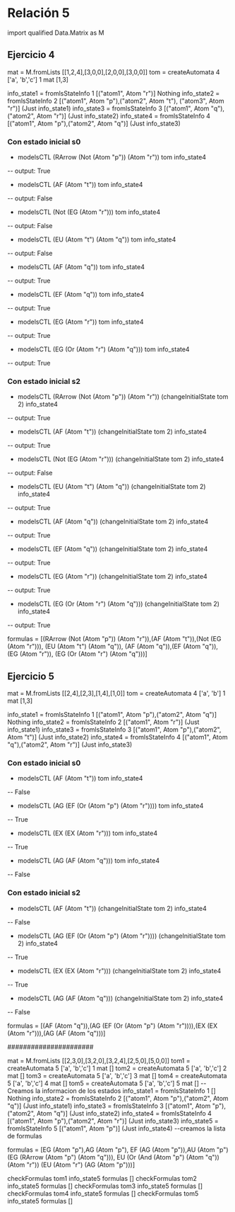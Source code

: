 # Relación 5

import qualified Data.Matrix as M

## Ejercicio 4

mat = M.fromLists [[1,2,4],[3,0,0],[2,0,0],[3,0,0]]
tom = createAutomata 4 ['a', 'b','c'] 1 mat [1,3]

info_state1 = fromlsStateInfo 1 [("atom1", Atom "r")] Nothing
info_state2 = fromlsStateInfo 2 [("atom1", Atom "p"),("atom2", Atom "t"), ("atom3", Atom "r")] (Just info_state1)
info_state3 = fromlsStateInfo 3 [("atom1", Atom "q"),("atom2", Atom "r")] (Just info_state2)
info_state4 = fromlsStateInfo 4 [("atom1", Atom "p"),("atom2", Atom "q")] (Just info_state3)

### Con estado inicial s0

* modelsCTL (RArrow (Not (Atom "p")) (Atom "r")) tom info_state4

-- output: True

* modelsCTL (AF (Atom "t")) tom info_state4

-- output: False

* modelsCTL (Not (EG (Atom "r"))) tom info_state4

-- output: False

* modelsCTL (EU (Atom "t") (Atom "q")) tom info_state4

-- output: False

* modelsCTL (AF (Atom "q")) tom info_state4

-- output: True

* modelsCTL (EF (Atom "q")) tom info_state4

-- output: True

* modelsCTL (EG (Atom "r")) tom info_state4

-- output: True

* modelsCTL (EG (Or (Atom "r") (Atom "q"))) tom info_state4

-- output: True

### Con estado inicial s2

* modelsCTL (RArrow (Not (Atom "p")) (Atom "r")) (changeInitialState tom 2) info_state4

-- output: True

* modelsCTL (AF (Atom "t")) (changeInitialState tom 2) info_state4

-- output: True

* modelsCTL (Not (EG (Atom "r"))) (changeInitialState tom 2) info_state4

-- output: False

* modelsCTL (EU (Atom "t") (Atom "q")) (changeInitialState tom 2) info_state4

-- output: True

* modelsCTL (AF (Atom "q")) (changeInitialState tom 2) info_state4

-- output: True

* modelsCTL (EF (Atom "q")) (changeInitialState tom 2) info_state4

-- output: True

* modelsCTL (EG (Atom "r")) (changeInitialState tom 2) info_state4

-- output: True

* modelsCTL (EG (Or (Atom "r") (Atom "q"))) (changeInitialState tom 2) info_state4

-- output: True

formulas = [(RArrow (Not (Atom "p")) (Atom "r")),(AF (Atom "t")),(Not (EG (Atom "r"))), (EU (Atom "t") (Atom "q")), (AF (Atom "q")),(EF (Atom "q")), (EG (Atom "r")), (EG (Or (Atom "r") (Atom "q")))]

## Ejercicio 5

mat = M.fromLists [[2,4],[2,3],[1,4],[1,0]]
tom = createAutomata 4 ['a', 'b'] 1 mat [1,3]

info_state1 = fromlsStateInfo 1 [("atom1", Atom "p"),("atom2", Atom "q")] Nothing
info_state2 = fromlsStateInfo 2 [("atom1", Atom "r")] (Just info_state1)
info_state3 = fromlsStateInfo 3 [("atom1", Atom "p"),("atom2", Atom "t")] (Just info_state2)
info_state4 = fromlsStateInfo 4 [("atom1", Atom "q"),("atom2", Atom "r")] (Just info_state3)

### Con estado inicial s0

* modelsCTL (AF (Atom "t")) tom info_state4

-- False

* modelsCTL (AG (EF (Or (Atom "p") (Atom "r")))) tom info_state4

-- True

* modelsCTL (EX (EX (Atom "r"))) tom info_state4

-- True

* modelsCTL (AG (AF (Atom "q"))) tom info_state4

-- False

### Con estado inicial s2

* modelsCTL (AF (Atom "t")) (changeInitialState tom 2) info_state4

-- False

* modelsCTL (AG (EF (Or (Atom "p") (Atom "r")))) (changeInitialState tom 2) info_state4

-- True

* modelsCTL (EX (EX (Atom "r"))) (changeInitialState tom 2) info_state4

-- True

* modelsCTL (AG (AF (Atom "q"))) (changeInitialState tom 2) info_state4

-- False


formulas = [(AF (Atom "q")),(AG (EF (Or (Atom "p") (Atom "r")))),(EX (EX (Atom "r"))),(AG (AF (Atom "q")))]





######################

mat = M.fromLists [[2,3,0],[3,2,0],[3,2,4],[2,5,0],[5,0,0]]
tom1 = createAutomata 5 ['a', 'b','c'] 1 mat []
tom2 = createAutomata 5 ['a', 'b','c'] 2 mat []
tom3 = createAutomata 5 ['a', 'b','c'] 3 mat []
tom4 = createAutomata 5 ['a', 'b','c'] 4 mat []
tom5 = createAutomata 5 ['a', 'b','c'] 5 mat []
--Creamos la informacion de los estados
info_state1 = fromlsStateInfo 1 [] Nothing
info_state2 = fromlsStateInfo 2 [("atom1", Atom "p"),("atom2", Atom "q")] (Just info_state1)
info_state3 = fromlsStateInfo 3 [("atom1", Atom "p"),("atom2", Atom "q")] (Just info_state2)
info_state4 = fromlsStateInfo 4 [("atom1", Atom "p"),("atom2", Atom "r")] (Just info_state3)
info_state5 = fromlsStateInfo 5 [("atom1", Atom "p")] (Just info_state4)
--creamos la lista de formulas

formulas = [EG (Atom "p"),AG (Atom "p"), EF (AG (Atom "p")),AU (Atom "p") (EG (RArrow (Atom "p") (Atom "q"))), EU (Or (And (Atom "p") (Atom "q")) (Atom "r")) (EU (Atom "r") (AG (Atom "p")))]

checkFormulas tom1 info_state5 formulas []
checkFormulas tom2 info_state5 formulas []
checkFormulas tom3 info_state5 formulas []
checkFormulas tom4 info_state5 formulas []
checkFormulas tom5 info_state5 formulas []


